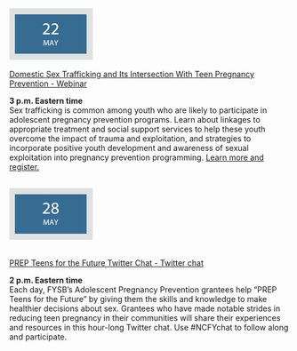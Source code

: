 <div class="grid_3 alpha"><img src="img/date-22may.png" alt=""></div>

<div class="grid_9 omega">
<p><a href="https://attendee.gotowebinar.com/register/8953667690189663746">Domestic Sex Trafficking and Its Intersection With Teen Pregnancy Prevention - Webinar</a></p>
<p><strong>3 p.m. Eastern time</strong></br>
Sex trafficking is common among youth who are likely to participate in adolescent pregnancy prevention programs. Learn about linkages to appropriate treatment and social support services to help these youth overcome the impact of trauma and exploitation, and strategies to incorporate positive youth development and awareness of sexual exploitation into pregnancy prevention programming.  
<a href="https://attendee.gotowebinar.com/register/8953667690189663746">Learn more and register.</a></p>
</div>

<div class="grid_3 alpha" style="margin-top: 30px;"><img src="img/icon-date28may.png" alt=""></div>

<div class="grid_9 omega" style="margin-top: 30px;">
<p><a href="https://www.facebook.com/events/1430018750587456/?ref=22">PREP Teens for the Future Twitter Chat - Twitter chat</a></p>
<p><strong>2 p.m. Eastern time</strong></br>
Each day, FYSB’s Adolescent Pregnancy Prevention grantees help “PREP Teens for the Future” by giving them the skills and knowledge to make healthier decisions about sex. Grantees who have made notable strides in reducing teen pregnancy in their communities will share their experiences and resources in this hour-long Twitter chat. Use #NCFYchat to follow along and participate.</p>
</div>